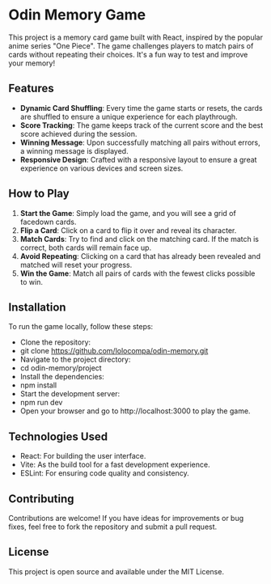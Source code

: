 # Odin Memory Game

This project is a memory card game built with React, inspired by the popular anime series "One Piece". The game challenges players to match pairs of cards without repeating their choices. It's a fun way to test and improve your memory!

## Features

- **Dynamic Card Shuffling**: Every time the game starts or resets, the cards are shuffled to ensure a unique experience for each playthrough.
- **Score Tracking**: The game keeps track of the current score and the best score achieved during the session.
- **Winning Message**: Upon successfully matching all pairs without errors, a winning message is displayed.
- **Responsive Design**: Crafted with a responsive layout to ensure a great experience on various devices and screen sizes.

## How to Play

1. **Start the Game**: Simply load the game, and you will see a grid of facedown cards.
2. **Flip a Card**: Click on a card to flip it over and reveal its character.
3. **Match Cards**: Try to find and click on the matching card. If the match is correct, both cards will remain face up.
4. **Avoid Repeating**: Clicking on a card that has already been revealed and matched will reset your progress.
5. **Win the Game**: Match all pairs of cards with the fewest clicks possible to win.

## Installation

To run the game locally, follow these steps:

- Clone the repository:
- git clone https://github.com/lolocompa/odin-memory.git
- Navigate to the project directory:
- cd odin-memory/project
- Install the dependencies:
- npm install
- Start the development server:
- npm run dev
- Open your browser and go to http://localhost:3000 to play the game.
## Technologies Used
- React: For building the user interface.
- Vite: As the build tool for a fast development experience.
- ESLint: For ensuring code quality and consistency.
## Contributing
Contributions are welcome! If you have ideas for improvements or bug fixes, feel free to fork the repository and submit a pull request.

## License
This project is open source and available under the MIT License.

